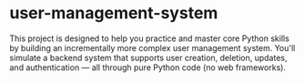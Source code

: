 # user-management-system
This project is designed to help you practice and master core Python skills by building an incrementally more complex user management system. You'll simulate a backend system that supports user creation, deletion, updates, and authentication — all through pure Python code (no web frameworks).
